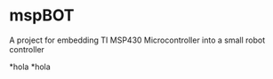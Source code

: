 mspBOT
======

A project for embedding TI MSP430 Microcontroller into a small robot controller

*hola
*hola
